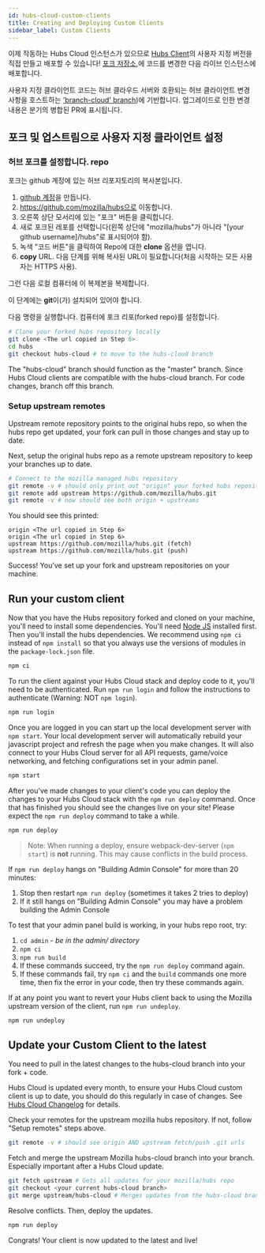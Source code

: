 ```yaml
---
id: hubs-cloud-custom-clients
title: Creating and Deploying Custom Clients
sidebar_label: Custom Clients
---
```


이제 작동하는 Hubs Cloud 인스턴스가 있으므로 [Hubs Client](https://hubs.mozilla.com)의 사용자 지정 버전을 직접 만들고 배포할 수 있습니다! [포크 저장소](https://github.com/mozilla/hubs),에 코드를 변경한 다음 라이브 인스턴스에 배포합니다.

사용자 지정 클라이언트 코드는 허브 클라우드 서버와 호환되는 허브 클라이언트 변경 사항을 호스트하는 ['branch-cloud' branch](https://github.com/mozilla/hubs/tree/hubs-cloud))에 기반합니다. 업그레이드로 인한 변경 내용은 분기의 병합된 PR에 표시됩니다.

## 포크 및 업스트림으로 사용자 지정 클라이언트 설정

### 허브 포크를 설정합니다. repo

포크는 github 계정에 있는 허브 리포지토리의 복사본입니다.

1. [github 계정](https://github.com)을 만듭니다.
1. https://github.com/mozilla/hubs으로 이동합니다.
1. 오른쪽 상단 모서리에 있는 "포크" 버튼을 클릭합니다.
1. 새로 포크된 레포를 선택합니다(왼쪽 상단에 "mozilla/hubs"가 아니라 "[your github username]/hubs"로 표시되어야 함).
1. 녹색 "코드 버튼"을 클릭하여 Repo에 대한 **clone** 옵션을 엽니다.
1. **copy** URL. 다음 단계를 위해 복사된 URL이 필요합니다(처음 시작하는 모든 사용자는 HTTPS 사용).

그런 다음 로컬 컴퓨터에 이 복제본을 복제합니다.

이 단계에는 **git**이(가) 설치되어 있어야 합니다.

다음 명령을 실행합니다. 컴퓨터에 포크 리포(forked repo)를 설정합니다.

```bash
# Clone your forked hubs repository locally
git clone <The url copied in Step 6>
cd hubs
git checkout hubs-cloud # to move to the hubs-cloud branch
```

The "hubs-cloud" branch should function as the "master" branch. Since Hubs Cloud clients are compatible with the hubs-cloud branch. For code changes, branch off this branch.

### Setup upstream remotes

Upstream remote repository points to the original hubs repo, so when the hubs repo get updated, your fork can pull in those changes and stay up to date.

Next, setup the original hubs repo as a remote upstream repository to keep your branches up to date.

```bash
# Connect to the mozilla managed hubs repository
git remote -v # should only print out "origin" your forked hubs repository url
git remote add upstream https://github.com/mozilla/hubs.git
git remote -v # now should see both origin + upstreams
```

You should see this printed:

```
origin <The url copied in Step 6>
origin <The url copied in Step 6>
upstream https://github.com/mozilla/hubs.git (fetch)
upstream https://github.com/mozilla/hubs.git (push)
```

Success! You've set up your fork and upstream repositories on your machine.

## Run your custom client

Now that you have the Hubs repository forked and cloned on your machine, you'll need to install some dependencies. You'll need [Node JS](https://nodejs.org/en/) installed first. Then you'll install the hubs dependencies. We recommend using `npm ci` instead of `npm install` so that you always use the versions of modules in the `package-lock.json` file.

```bash
npm ci
```

To run the client against your Hubs Cloud stack and deploy code to it, you'll need to be authenticated. Run `npm run login` and follow the instructions to authenticate (Warning: NOT `npm login`).

```bash
npm run login
```

Once you are logged in you can start up the local development server with `npm start`. Your local development server will automatically rebuild your javascript project and refresh the page when you make changes. It will also connect to your Hubs Cloud server for all API requests, game/voice networking, and fetching configurations set in your admin panel.

```bash
npm start
```

After you've made changes to your client's code you can deploy the changes to your Hubs Cloud stack with the `npm run deploy` command. Once that has finished you should see the changes live on your site! Please expect the `npm run deploy` command to take a while.

```bash
npm run deploy
```

> Note: When running a deploy, ensure webpack-dev-server (`npm start`) is **not** running. This may cause conflicts in the build process.

If `npm run deploy` hangs on "Building Admin Console" for more than 20 minutes:

1. Stop then restart `npm run deploy` (sometimes it takes 2 tries to deploy)
1. If it still hangs on "Building Admin Console" you may have a problem building the Admin Console

To test that your admin panel build is working, in your hubs repo root, try:

1. `cd admin` - _be in the admin/ directory_
1. `npm ci`
1. `npm run build`
1. If these commands succeed, try the `npm run deploy` command again.
1. If these commands fail, try `npm ci` and the `build` commands one more time, then fix the error in your code, then try these commands again.

If at any point you want to revert your Hubs client back to using the Mozilla upstream version of the client, run `npm run undeploy`.

```bash
npm run undeploy
```

## Update your Custom Client to the latest

You need to pull in the latest changes to the hubs-cloud branch into your fork + code.

Hubs Cloud is updated every month, to ensure your Hubs Cloud custom client is up to date, you should do this regularly in case of changes. See [Hubs Cloud Changelog](https://github.com/mozilla/hubs-cloud/blob/master/CHANGELOG.md) for details.

Check your remotes for the upstream mozilla hubs repository. If not, follow "Setup remotes" steps above.

```bash
git remote -v # should see origin AND upstream fetch/push .git urls
```

Fetch and merge the upstream Mozilla hubs-cloud branch into your branch. Especially important after a Hubs Cloud update.

```bash
git fetch upstream # Gets all updates for your mozilla/hubs repo
git checkout <your current hubs-cloud branch>
git merge upstream/hubs-cloud # Merges updates from the hubs-cloud branch into your current branch
```

Resolve conflicts. Then, deploy the updates.

```bash
npm run deploy
```

Congrats! Your client is now updated to the latest and live!
